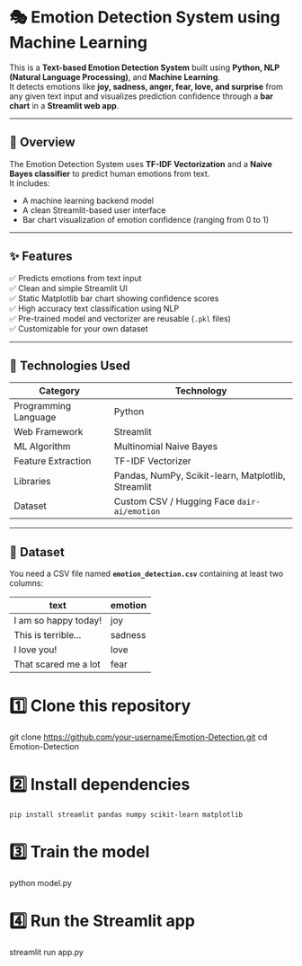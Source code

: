 # 🎭 Emotion Detection System using Machine Learning

This is a **Text-based Emotion Detection System** built using **Python, NLP (Natural Language Processing)**, and **Machine Learning**.  
It detects emotions like **joy, sadness, anger, fear, love, and surprise** from any given text input and visualizes prediction confidence through a **bar chart** in a **Streamlit web app**.


---

## 🧠 Overview

The Emotion Detection System uses **TF-IDF Vectorization** and a **Naive Bayes classifier** to predict human emotions from text.  
It includes:
- A machine learning backend model
- A clean Streamlit-based user interface
- Bar chart visualization of emotion confidence (ranging from 0 to 1)

---

## ✨ Features

✅ Predicts emotions from text input  
✅ Clean and simple Streamlit UI  
✅ Static Matplotlib bar chart showing confidence scores  
✅ High accuracy text classification using NLP  
✅ Pre-trained model and vectorizer are reusable (`.pkl` files)  
✅ Customizable for your own dataset  

---

## 🧰 Technologies Used

| Category | Technology |
|-----------|-------------|
| Programming Language | Python |
| Web Framework | Streamlit |
| ML Algorithm | Multinomial Naive Bayes |
| Feature Extraction | TF-IDF Vectorizer |
| Libraries | Pandas, NumPy, Scikit-learn, Matplotlib, Streamlit |
| Dataset | Custom CSV / Hugging Face `dair-ai/emotion` |

---

## 📂 Dataset

You need a CSV file named **`emotion_detection.csv`** containing at least two columns:

| text | emotion |
|------|----------|
| I am so happy today! | joy |
| This is terrible... | sadness |
| I love you! | love |
| That scared me a lot | fear |


# 1️⃣ Clone this repository
git clone https://github.com/your-username/Emotion-Detection.git
cd Emotion-Detection

# 2️⃣ Install dependencies
```
pip install streamlit pandas numpy scikit-learn matplotlib 

```


# 3️⃣ Train the model
python model.py

# 4️⃣ Run the Streamlit app
streamlit run app.py

